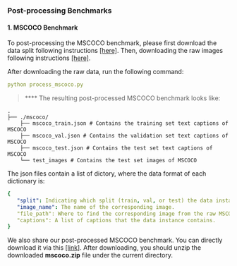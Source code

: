 ### Post-processing Benchmarks

#### 1. MSCOCO Benchmark
To post-processing the MSCOCO benchmark, please first download the data split following instructions [[here]](https://github.com/yxuansu/MAGIC/tree/main/data/raw_data). Then, downloading the raw images following instructions [[here]](https://github.com/yxuansu/MAGIC/tree/main/data/raw_images).

After downloading the raw data, run the following command:
```yaml
python process_mscoco.py
```

> **** The resulting post-processed MSCOCO benchmark looks like:

    .
    ├── ./mscoco/                    
        ├── mscoco_train.json # Contains the training set text captions of MSCOCO
        ├── mscoco_val.json # Contains the validation set text captions of MSCOCO
        ├── mscoco_test.json # Contains the test set text captions of MSCOCO
        └── test_images # Contains the test set images of MSCOCO
        
The json files contain a list of dictory, where the data format of each dictionary is:

```yaml
{  
   "split": Indicating which split (train, val, or test) the data instance belongs to.
   "image_name": The name of the corresponding image.
   "file_path": Where to find the corresponding image from the raw MSCOCO files.
   "captions": A list of captions that the data instance contains.
}
```

We also share our post-processed MSCOCO benchmark. You can directly download it via this [[link]](https://drive.google.com/file/d/1J922lIqzXpLfqfWd2-F3ZI3mW59lqlBu/view?usp=sharing). After downloading, you should unzip the downloaded **mscoco.zip** file under the current directory.
